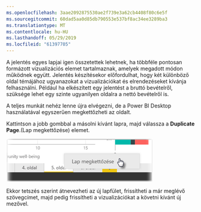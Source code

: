 ```yaml
---
ms.openlocfilehash: 3aae2092875530ae2f739e3a62cb4408f80c6e5f
ms.sourcegitcommit: 60dad5aa0d85db790553e537bf8ac34ee3289ba3
ms.translationtype: MT
ms.contentlocale: hu-HU
ms.lasthandoff: 05/29/2019
ms.locfileid: "61397705"
---
```

A jelentés egyes lapjai igen összetettek lehetnek, ha többféle pontosan formázott vizualizációs elemet tartalmaznak, amelyek megadott módon működnek együtt. Jelentés készítésekor előfordulhat, hogy két különböző oldal témájához ugyanazokat a vizualizációkat és elrendezéseket kívánja felhasználni. Például ha elkészített egy jelentést a bruttó bevételről, szüksége lehet egy szinte ugyanilyen oldalra a nettó bevételről is.

A teljes munkát nehéz lenne újra elvégezni, de a Power BI Desktop használatával egyszerűen megkettőzheti az oldalt.

Kattintson a jobb gombbal a másolni kívánt lapra, majd válassza a **Duplicate Page**.(Lap megkettőzése) elemet.

![](media/3-11b-duplicate-page/3-11b_1.png)

Ekkor tetszés szerint átnevezheti az új lapfület, frissítheti a már meglévő szövegcímet, majd pedig frissítheti a vizualizációkat a követni kívánt új mezővel.

